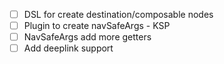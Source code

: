 - [ ] DSL for create destination/composable nodes
- [ ] Plugin to create navSafeArgs - KSP
- [ ] NavSafeArgs add more getters
- [ ] Add deeplink support